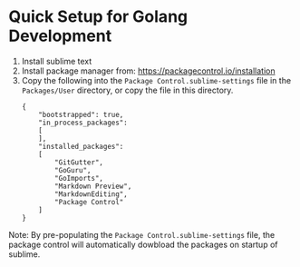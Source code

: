 # Quick Setup for Golang Development


1. Install sublime text
2. Install package manager from:
https://packagecontrol.io/installation
3. Copy the following into the `Package Control.sublime-settings` file in the `Packages/User` directory, or copy the file in this directory.
    ```
	{
		"bootstrapped": true,
		"in_process_packages":
		[
		],
		"installed_packages":
		[
			"GitGutter",
			"GoGuru",
			"GoImports",
			"Markdown Preview",
			"MarkdownEditing",
			"Package Control"
		]
	}
    ```

Note: By pre-populating the `Package Control.sublime-settings` file, the package control will automatically dowbload the packages on startup of sublime.
